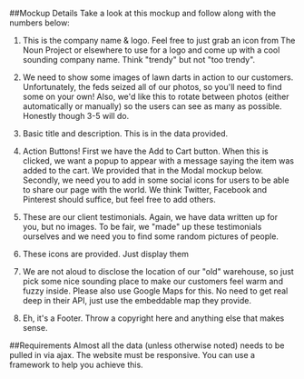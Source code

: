 ##Mockup Details
Take a look at this mockup and follow along with the numbers below:

1) This is the company name & logo. Feel free to just grab an icon from The Noun Project or elsewhere to use for a logo and come up with a cool sounding company name. Think "trendy" but not "too trendy".

2) We need to show some images of lawn darts in action to our customers. Unfortunately, the feds seized all of our photos, so you'll need to find some on your own! Also, we'd like this to rotate between photos (either automatically or manually) so the users can see as many as possible. Honestly though 3-5 will do.

3) Basic title and description. This is in the data provided.

4) Action Buttons! First we have the Add to Cart button. When this is clicked, we want a popup to appear with a message saying the item was added to the cart. We provided that in the Modal mockup below. Secondly, we need you to add in some social icons for users to be able to share our page with the world. We think Twitter, Facebook and Pinterest should suffice, but feel free to add others.

5) These are our client testimonials. Again, we have data written up for you, but no images. To be fair, we "made" up these testimonials ourselves and we need you to find some random pictures of people.

6) These icons are provided. Just display them

7) We are not aloud to disclose the location of our "old" warehouse, so just pick some nice sounding place to make our customers feel warm and fuzzy inside. Please also use Google Maps for this. No need to get real deep in their API, just use the embeddable map they provide.

8) Eh, it's a Footer. Throw a copyright here and anything else that makes sense.

##Requirements
Almost all the data (unless otherwise noted) needs to be pulled in via ajax.
The website must be responsive. You can use a framework to help you achieve this.
